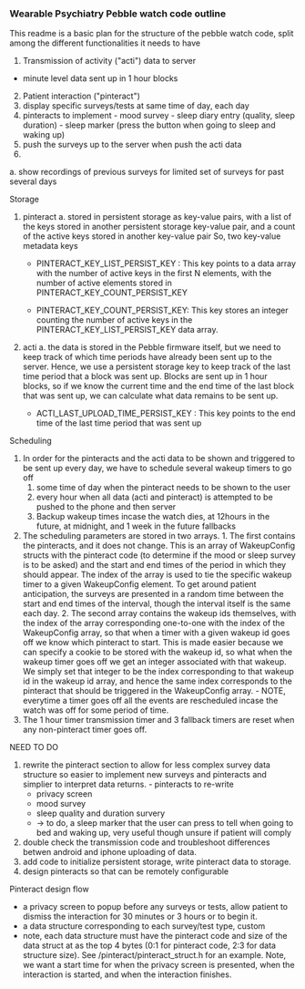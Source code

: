 ### Wearable Psychiatry Pebble watch code outline

This readme is a basic plan for the structure of the pebble watch code, split
among the different functionalities it needs to have

1. Transmission of activity ("acti") data to server
  - minute level data sent up in 1 hour blocks
2. Patient interaction ("pinteract")
  1. display specific surveys/tests at same time of day, each day
  2. pinteracts to implement
    - mood survey
    - sleep diary entry (quality, sleep duration)
    - sleep marker (press the button when going to sleep and waking up)  
  3. push the surveys up to the server when push the acti data
3.
  a. show recordings of previous surveys for limited set of surveys for past several days

Storage
  1. pinteract
    a. stored in persistent storage as key-value pairs, with a list of the keys stored in another persistent storage key-value pair, and a count of the active keys stored in another key-value pair So, two key-value metadata keys

      - PINTERACT_KEY_LIST_PERSIST_KEY : This key points to a data array with the number of active keys in the first N elements, with the number of active elements stored in PINTERACT_KEY_COUNT_PERSIST_KEY

      - PINTERACT_KEY_COUNT_PERSIST_KEY: This key stores an integer counting the number of active keys in the PINTERACT_KEY_LIST_PERSIST_KEY data array.
  2. acti
    a. the data is stored in the Pebble firmware itself, but we need to keep track of which time periods have already been sent up to the server. Hence, we use a persistent storage key to keep track of the last time period that a block was sent up. Blocks are sent up in 1 hour blocks, so if we know the current time and the end time of the last block that was sent up, we can calculate what data remains to be sent up.
      - ACTI_LAST_UPLOAD_TIME_PERSIST_KEY : This key points to the end time of the last time period that was sent up

Scheduling
  1. In order for the pinteracts and the acti data to be shown and triggered to be sent up every day, we have to schedule several wakeup timers to go off
      1. some time of day when the pinteract needs to be shown to the user
      2. every hour when all data (acti and pinteract) is attempted to be pushed to the phone and then server
      3. Backup wakeup times incase the watch dies, at 12hours in the future, at midnight, and 1 week in the future fallbacks
  2. The scheduling parameters are stored in two arrays.
    1. The first contains the  pinteracts, and it does not change. This is an array of WakeupConfig structs with the pinteract code (to determine if the mood or sleep survey is to be asked) and the start and end times of the period in which they should appear. The index of the array is used to tie the specific wakeup timer to a given WakeupConfig element. To get around patient anticipation, the surveys are presented in a random time between the start and end times of the interval, though the interval itself is the same each day.
    2. The second array contains the wakeup ids themselves, with the index of the array corresponding one-to-one with the index of the WakeupConfig array, so that when a timer with a given wakeup id goes off we know which pinteract to start. This is made easier because we can specify a cookie to be stored with the wakeup id, so what when the wakeup timer goes off we get an integer associated with that wakeup. We simply set that integer to be the index corresponding to that wakeup id in the wakeup id array, and hence the same index corresponds to the pinteract that should be triggered in the WakeupConfig array.
    - NOTE, everytime a timer goes off all the events are rescheduled incase the watch was off for some period of time.
  3. The 1 hour timer transmission timer and 3 fallback timers are reset when any non-pinteract timer goes off.



NEED TO DO
  1. rewrite the pinteract section to allow for less complex survey data structure so easier to implement new surveys and pinteracts and simplier to interpret data returns.
    - pinteracts to re-write
      - privacy screen
      - mood survey
      - sleep quality and duration survery
      - -> to do, a sleep marker that the user can press to tell when going to bed and waking up, very useful though unsure if patient will comply
  2. double check the transmission code and troubleshoot differences betwen android and iphone uploading of data.
  3. add code to initialize persistent storage, write pinteract data to storage.
  4. design pinteracts so that can be remotely configurable


Pinteract design flow
- a privacy screen to popup before any surveys or tests, allow patient to dismiss the interaction for 30 minutes or 3 hours or to begin it.
- a data structure corresponding to each survey/test type, custom
- note, each data structure must have the pinteract code and size of the data struct at as the top 4 bytes (0:1 for pinteract code, 2:3 for data structure size). See /pinteract/pinteract_struct.h for an example. Note, we want a start time for when the privacy screen is presented, when the interaction is started, and when the interaction finishes.
